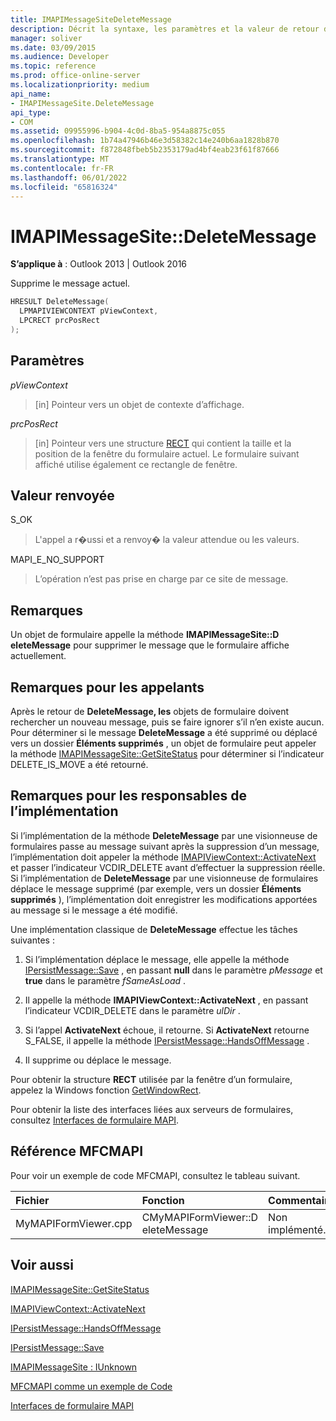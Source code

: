 ```yaml
---
title: IMAPIMessageSiteDeleteMessage
description: Décrit la syntaxe, les paramètres et la valeur de retour d’IMAPIMessageSiteDeleteMessage, qui supprime le message actuel.
manager: soliver
ms.date: 03/09/2015
ms.audience: Developer
ms.topic: reference
ms.prod: office-online-server
ms.localizationpriority: medium
api_name:
- IMAPIMessageSite.DeleteMessage
api_type:
- COM
ms.assetid: 09955996-b904-4c0d-8ba5-954a8875c055
ms.openlocfilehash: 1b74a47946b46e3d58382c14e240b6aa1828b870
ms.sourcegitcommit: f872848fbeb5b2353179ad4bf4eab23f61f87666
ms.translationtype: MT
ms.contentlocale: fr-FR
ms.lasthandoff: 06/01/2022
ms.locfileid: "65816324"
---
```

# <a name="imapimessagesitedeletemessage"></a>IMAPIMessageSite::DeleteMessage

  
  
**S’applique à** : Outlook 2013 | Outlook 2016 
  
Supprime le message actuel.
  
```cpp
HRESULT DeleteMessage(
  LPMAPIVIEWCONTEXT pViewContext,
  LPCRECT prcPosRect
);
```

## <a name="parameters"></a>Paramètres

 _pViewContext_
  
> [in] Pointeur vers un objet de contexte d’affichage.
    
 _prcPosRect_
  
> [in] Pointeur vers une structure [RECT](https://msdn.microsoft.com/library/dd162897%28VS.85%29.aspx) qui contient la taille et la position de la fenêtre du formulaire actuel. Le formulaire suivant affiché utilise également ce rectangle de fenêtre. 
    
## <a name="return-value"></a>Valeur renvoyée

S_OK 
  
> L'appel a r�ussi et a renvoy� la valeur attendue ou les valeurs.
    
MAPI_E_NO_SUPPORT 
  
> L’opération n’est pas prise en charge par ce site de message.
    
## <a name="remarks"></a>Remarques

Un objet de formulaire appelle la méthode **IMAPIMessageSite::D eleteMessage** pour supprimer le message que le formulaire affiche actuellement. 
  
## <a name="notes-to-callers"></a>Remarques pour les appelants

Après le retour de **DeleteMessage, les** objets de formulaire doivent rechercher un nouveau message, puis se faire ignorer s’il n’en existe aucun. Pour déterminer si le message **DeleteMessage** a été supprimé ou déplacé vers un dossier **Éléments supprimés** , un objet de formulaire peut appeler la méthode [IMAPIMessageSite::GetSiteStatus](imapimessagesite-getsitestatus.md) pour déterminer si l’indicateur DELETE_IS_MOVE a été retourné. 
  
## <a name="notes-to-implementers"></a>Remarques pour les responsables de l’implémentation

Si l’implémentation de la méthode **DeleteMessage** par une visionneuse de formulaires passe au message suivant après la suppression d’un message, l’implémentation doit appeler la méthode [IMAPIViewContext::ActivateNext](imapiviewcontext-activatenext.md) et passer l’indicateur VCDIR_DELETE avant d’effectuer la suppression réelle. Si l’implémentation de **DeleteMessage** par une visionneuse de formulaires déplace le message supprimé (par exemple, vers un dossier **Éléments supprimés** ), l’implémentation doit enregistrer les modifications apportées au message si le message a été modifié. 
  
Une implémentation classique de **DeleteMessage** effectue les tâches suivantes : 
  
1. Si l’implémentation déplace le message, elle appelle la méthode [IPersistMessage::Save](ipersistmessage-save.md) , en passant **null** dans le paramètre _pMessage_ et **true** dans le paramètre _fSameAsLoad_ . 
    
2. Il appelle la méthode **IMAPIViewContext::ActivateNext** , en passant l’indicateur VCDIR_DELETE dans le paramètre _ulDir_ . 
    
3. Si l’appel **ActivateNext** échoue, il retourne. Si **ActivateNext** retourne S_FALSE, il appelle la méthode [IPersistMessage::HandsOffMessage](ipersistmessage-handsoffmessage.md) . 
    
4. Il supprime ou déplace le message.
    
Pour obtenir la structure **RECT** utilisée par la fenêtre d’un formulaire, appelez la Windows fonction [GetWindowRect](https://msdn.microsoft.com/library/ms633519). 
  
Pour obtenir la liste des interfaces liées aux serveurs de formulaires, consultez [Interfaces de formulaire MAPI](mapi-form-interfaces.md).
  
## <a name="mfcmapi-reference"></a>Référence MFCMAPI

Pour voir un exemple de code MFCMAPI, consultez le tableau suivant.
  
|**Fichier**|**Fonction**|**Commentaire**|
|:-----|:-----|:-----|
|MyMAPIFormViewer.cpp  <br/> |CMyMAPIFormViewer::D eleteMessage  <br/> |Non implémenté. |
   
## <a name="see-also"></a>Voir aussi



[IMAPIMessageSite::GetSiteStatus](imapimessagesite-getsitestatus.md)
  
[IMAPIViewContext::ActivateNext](imapiviewcontext-activatenext.md)
  
[IPersistMessage::HandsOffMessage](ipersistmessage-handsoffmessage.md)
  
[IPersistMessage::Save](ipersistmessage-save.md)
  
[IMAPIMessageSite : IUnknown](imapimessagesiteiunknown.md)


[MFCMAPI comme un exemple de Code](mfcmapi-as-a-code-sample.md)
  
[Interfaces de formulaire MAPI](mapi-form-interfaces.md)

